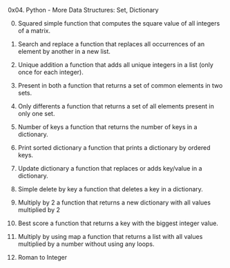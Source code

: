 0x04. Python - More Data Structures: Set, Dictionary

0. Squared simple
function that computes the square value of all integers of a matrix.

1. Search and replace
a function that replaces all occurrences of an element by another in a new list.

2. Unique addition
 a function that adds all unique integers in a list (only once for each integer).

3. Present in both
a function that returns a set of common elements in two sets.

4. Only differents
a function that returns a set of all elements present in only one set.

5. Number of keys
a function that returns the number of keys in a dictionary.

6. Print sorted dictionary
a function that prints a dictionary by ordered keys.

7. Update dictionary
a function that replaces or adds key/value in a dictionary.

8. Simple delete by key
a function that deletes a key in a dictionary.

9. Multiply by 2
a function that returns a new dictionary with all values multiplied by 2

10. Best score
 a function that returns a key with the biggest integer value.

11. Multiply by using map
 a function that returns a list with all values multiplied by a number without using any loops.

12. Roman to Integer

